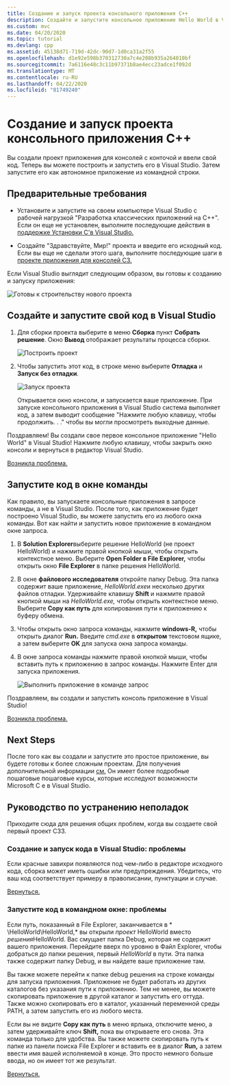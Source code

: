 ```yaml
---
title: Создание и запуск проекта консольного приложения C++
description: Создайте и запустите консольное приложение Hello World в Visual C
ms.custom: mvc
ms.date: 04/20/2020
ms.topic: tutorial
ms.devlang: cpp
ms.assetid: 45138d71-719d-42dc-90d7-1d0ca31a2f55
ms.openlocfilehash: d1e92e598b370312730a7c4e208b935a264010bf
ms.sourcegitcommit: 7a6116e48c3c11b97371b8ae4ecc23adce1f092d
ms.translationtype: MT
ms.contentlocale: ru-RU
ms.lasthandoff: 04/22/2020
ms.locfileid: "81749240"
---
```

# <a name="build-and-run-a-c-console-app-project"></a>Создание и запуск проекта консольного приложения C++

Вы создали проект приложения для консолей с конточой и ввели свой код. Теперь вы можете построить и запустить его в Visual Studio. Затем запустите его как автономное приложение из командной строки.

## <a name="prerequisites"></a>Предварительные требования

- Установите и запустите на своем компьютере Visual Studio с рабочей нагрузкой "Разработка классических приложений на C++". Если он еще не установлен, выполните последующие действия в [поддержке Установки C'в Visual Studio.](vscpp-step-0-installation.md)

- Создайте "Здравствуйте, Мир!" проекта и введите его исходный код. Если вы еще не сделали этого шага, выполните последующие шаги в [проекте приложения для консолей СЗ.](vscpp-step-1-create.md)

Если Visual Studio выглядит следующим образом, вы готовы к созданию и запуску приложения:

   ![Готовы к строительству нового проекта](media/vscpp-ready-to-build.png "Готовы к строительству нового проекта")

## <a name="build-and-run-your-code-in-visual-studio"></a>Создайте и запустите свой код в Visual Studio

1. Для сборки проекта выберите в меню **Сборка** пункт **Собрать решение**. Окно **Вывод** отображает результаты процесса сборки.

   ![Построить проект](media/vscpp-build-solution.gif "Сборка проекта")

1. Чтобы запустить этот код, в строке меню выберите **Отладка** и **Запуск без отладки**.

   ![Запуск проекта](media/vscpp-start-without-debugging.gif "Запуск проекта")

   Открывается окно консоли, и запускается ваше приложение. При запуске консольного приложения в Visual Studio система выполняет код, а затем выводит сообщение "Нажмите любую клавишу, чтобы продолжить. . ." чтобы вы могли просмотреть выходные данные.

Поздравляем! Вы создали свое первое консольное приложение "Hello World" в Visual Studio! Нажмите любую клавишу, чтобы закрыть окно консоли и вернуться в редактор Visual Studio.

[Возникла проблема.](#build-and-run-your-code-in-visual-studio-issues)

## <a name="run-your-code-in-a-command-window"></a>Запустите код в окне команды

Как правило, вы запускаете консольные приложения в запросе команды, а не в Visual Studio. После того, как приложение будет построено Visual Studio, вы можете запустить его из любого окна команды. Вот как найти и запустить новое приложение в командном окне запроса.

1. В **Solution Explorer**выберите решение HelloWorld (не проект HelloWorld) и нажмите правой кнопкой мыши, чтобы открыть контекстное меню. Выберите **Open Folder в File Explorer,** чтобы открыть окно **File Explorer** в папке решения HelloWorld.

1. В окне **файлового исследователя** откройте папку Debug. Эта папка содержит ваше приложение, *HelloWorld.exe*и несколько других файлов отладки. Удерживайте клавишу **Shift** и нажмите правой кнопкой мыши на *HelloWorld.exe,* чтобы открыть контекстное меню. Выберите **Copy как путь** для копирования пути к приложению к буферу обмена.

1. Чтобы открыть окно запроса команды, нажмите **windows-R,** чтобы открыть диалог **Run.** Введите *cmd.exe* в **открытом** текстовом ящике, а затем выберите **OK** для запуска окна запроса команды.

1. В окне запроса команды нажмите правой кнопкой мыши, чтобы вставить путь к приложению в запрос команды. Нажмите Enter для запуска приложения.

   ![Выполнить приложение в команде запрос](media/vscpp-run-in-cmd.gif "Выполнить приложение в команде запрос")

Поздравляем, вы создали и запустить консоль приложение в Visual Studio!

[Возникла проблема.](#run-your-code-in-a-command-window-issues)

## <a name="next-steps"></a>Next Steps

После того как вы создали и запустите это простое приложение, вы будете готовы к более сложным проектам. Для получения дополнительной информации [см.](../ide/using-the-visual-studio-ide-for-cpp-desktop-development.md) Он имеет более подробные пошаговые пошаговые курсы, которые исследуют возможности Microsoft C е в Visual Studio.

## <a name="troubleshooting-guide"></a>Руководство по устранению неполадок

Приходите сюда для решения общих проблем, когда вы создаете свой первый проект СЗЗ.

### <a name="build-and-run-your-code-in-visual-studio-issues"></a>Создание и запуск кода в Visual Studio: проблемы

Если красные завихри появляются под чем-либо в редакторе исходного кода, сборка может иметь ошибки или предупреждения. Убедитесь, что ваш код соответствует примеру в правописании, пунктуации и случае.

[Вернуться.](#build-and-run-your-code-in-visual-studio)

### <a name="run-your-code-in-a-command-window-issues"></a>Запустите код в командном окне: проблемы

Если путь, показанный в File Explorer, заканчивается в * \\HelloWorld\\HelloWorld,* вы открыли *проект* HelloWorld вместо *решения*HelloWorld. Вас смущает папка Debug, которая не содержит вашего приложения. Перейдите вверх по уровню в Файл Explorer, чтобы добраться до папки решения, первый *HelloWorld* в пути. Эта папка также содержит папку Debug, и вы найдете ваше приложение там.

Вы также можете перейти к папке debug решения на строке команды для запуска приложения. Приложение не будет работать из других каталогов без указания пути к приложению. Тем не менее, вы можете скопировать приложение в другой каталог и запустить его оттуда. Также можно скопировать его в каталог, указанный переменной среды PATH, а затем запустить его из любого места.

Если вы не видите **Copy как путь** в меню ярлыка, отключите меню, а затем удерживайте ключ **Shift,** пока вы открываете его снова. Эта команда только для удобства. Вы также можете скопировать путь к папке из панели поиска File Explorer и вставить ее в диалог **Run,** а затем ввести имя вашей исполняемой в конце. Это просто немного больше ввода, но он имеет тот же результат.

[Вернуться.](#run-your-code-in-a-command-window)

<iframe src="" height="0" width="0" frameborder="0" name="frameTarget" />
